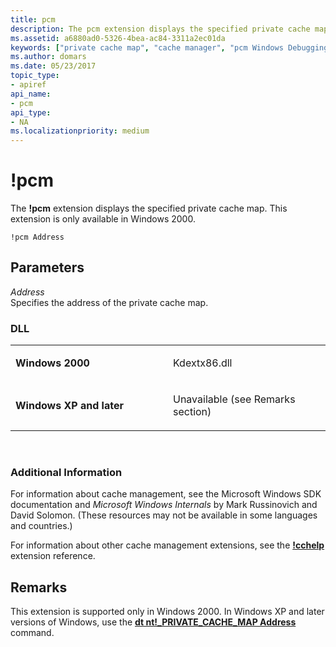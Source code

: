 ```yaml
---
title: pcm
description: The pcm extension displays the specified private cache map. This extension is only available in Windows 2000.
ms.assetid: a6880ad0-5326-4bea-ac84-3311a2ec01da
keywords: ["private cache map", "cache manager", "pcm Windows Debugging"]
ms.author: domars
ms.date: 05/23/2017
topic_type:
- apiref
api_name:
- pcm
api_type:
- NA
ms.localizationpriority: medium
---
```


# !pcm


The **!pcm** extension displays the specified private cache map. This extension is only available in Windows 2000.

```dbgcmd
!pcm Address
```

## <span id="Parameters"></span><span id="parameters"></span><span id="PARAMETERS"></span>Parameters


<span id="_______Address______"></span><span id="_______address______"></span><span id="_______ADDRESS______"></span> *Address*   
Specifies the address of the private cache map.

### <span id="DLL"></span><span id="dll"></span>DLL

<table>
<colgroup>
<col width="50%" />
<col width="50%" />
</colgroup>
<tbody>
<tr class="odd">
<td align="left"><p><strong>Windows 2000</strong></p></td>
<td align="left"><p>Kdextx86.dll</p></td>
</tr>
<tr class="even">
<td align="left"><p><strong>Windows XP and later</strong></p></td>
<td align="left"><p>Unavailable (see Remarks section)</p></td>
</tr>
</tbody>
</table>

 

### <span id="Additional_Information"></span><span id="additional_information"></span><span id="ADDITIONAL_INFORMATION"></span>Additional Information

For information about cache management, see the Microsoft Windows SDK documentation and *Microsoft Windows Internals* by Mark Russinovich and David Solomon. (These resources may not be available in some languages and countries.)

For information about other cache management extensions, see the [**!cchelp**](-cchelp.md) extension reference.

Remarks
-------

This extension is supported only in Windows 2000. In Windows XP and later versions of Windows, use the [**dt nt!\_PRIVATE\_CACHE\_MAP Address**](dt--display-type-.md) command.

 

 





